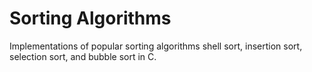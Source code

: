 # Sorting Algorithms
Implementations of popular sorting algorithms shell sort, insertion sort, selection sort, and bubble sort in C.
